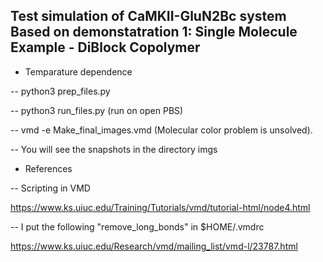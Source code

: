 Test simulation of CaMKII-GluN2Bc system
Based on demonstatration 1: Single Molecule Example - DiBlock Copolymer
-------------------------------------------

- Temparature dependence

-- python3 prep_files.py

-- python3 run_files.py (run on open PBS)

-- vmd -e Make_final_images.vmd (Molecular color problem is unsolved).

-- You will see the snapshots in the directory imgs


- References

-- Scripting in VMD

https://www.ks.uiuc.edu/Training/Tutorials/vmd/tutorial-html/node4.html


-- I put the following "remove_long_bonds" in $HOME/.vmdrc

https://www.ks.uiuc.edu/Research/vmd/mailing_list/vmd-l/23787.html

